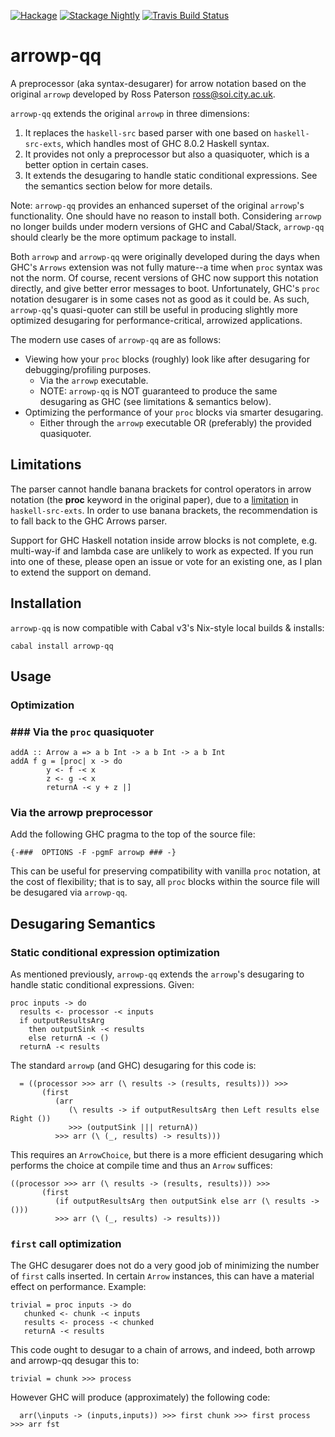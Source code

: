[![Hackage](https://img.shields.io/hackage/v/arrowp-qq.svg)](https://hackage.haskell.org/package/arrowp-qq)
[![Stackage Nightly](http://stackage.org/package/arrowp-qq/badge/nightly)](http://stackage.org/nightly/package/arrowp-qq)
[![Travis Build Status](https://travis-ci.org/pepeiborra/arrowp-qq.svg)](https://travis-ci.org/pepeiborra/arrowp-qq)

arrowp-qq
==========
A preprocessor (aka syntax-desugarer) for arrow notation 
based on the original `arrowp` developed by Ross Paterson <ross@soi.city.ac.uk>.

`arrowp-qq` extends the original `arrowp` in three dimensions:
1. It replaces the `haskell-src` based parser with one based on `haskell-src-exts`, which handles most of GHC 8.0.2 Haskell syntax.
2. It provides not only a preprocessor but also a quasiquoter, which is a better option in certain cases.
3. It extends the desugaring to handle static conditional expressions. See the semantics section below for more details.

Note: `arrowp-qq` provides an enhanced superset of the original `arrowp`'s functionality. One should have no reason to install both. Considering `arrowp` no longer builds under modern versions of GHC and Cabal/Stack, `arrowp-qq` should clearly be the more optimum package to install.

Both `arrowp` and `arrowp-qq` were originally developed during the days when GHC's `Arrows` extension was not fully mature--a time when `proc` syntax was not the norm. Of course, recent versions of GHC now support this notation directly, and give better error messages to boot. Unfortunately, GHC's `proc` notation desugarer is in some cases not as good as it could be. As such, `arrowp-qq`'s quasi-quoter can still be useful in producing slightly more optimized desugaring for performance-critical, arrowized applications.

The modern use cases of `arrowp-qq` are as follows:
- Viewing how your `proc` blocks (roughly) look like after desugaring for debugging/profiling purposes.
  - Via the `arrowp` executable.
  - NOTE: `arrowp-qq` is NOT guaranteed to produce the same desugaring as GHC (see limitations & semantics below).
- Optimizing the performance of your `proc` blocks via smarter desugaring.
  - Either through the `arrowp` executable OR (preferably) the provided quasiquoter.

Limitations
------

The parser cannot handle banana brackets for
control operators in arrow notation (the **proc** keyword in the original paper), 
due to a [limitation](https://github.com/haskell-suite/haskell-src-exts/issues/45) 
in `haskell-src-exts`. In order to use banana brackets, the recommendation
is to fall back to the GHC Arrows parser.

Support for GHC Haskell notation inside arrow blocks is not complete, e.g.
multi-way-if and lambda case are unlikely to work as expected. If you run into 
one of these, please open an issue or vote for an existing one, as I plan to extend
the support on demand.

Installation
------------
`arrowp-qq` is now compatible with Cabal v3's Nix-style local builds & installs:

`cabal install arrowp-qq`

Usage 
-----

### Optimization
### ### Via the `proc` quasiquoter

```
addA :: Arrow a => a b Int -> a b Int -> a b Int
addA f g = [proc| x -> do
		y <- f -< x
		z <- g -< x
		returnA -< y + z |]
```

### Via the **arrowp** preprocessor
Add the following GHC pragma to the top of the source file:
```
{-###  OPTIONS -F -pgmF arrowp ### -}
```
This can be useful for preserving compatibility with vanilla `proc` notation, at the cost of flexibility; that is to say, all `proc` blocks within the source file will be desugared via `arrowp-qq`.

Desugaring Semantics
-----------------------
### Static conditional expression optimization
As mentioned previously, `arrowp-qq` extends the `arrowp`'s desugaring to handle static conditional expressions. Given:
```
proc inputs -> do
  results <- processor -< inputs
  if outputResultsArg
    then outputSink -< results
    else returnA -< ()
  returnA -< results
```
The standard `arrowp` (and GHC) desugaring for this code is:
```
  = ((processor >>> arr (\ results -> (results, results))) >>>
       (first
          (arr
             (\ results -> if outputResultsArg then Left results else Right ())
             >>> (outputSink ||| returnA))
          >>> arr (\ (_, results) -> results)))
```
This requires an `ArrowChoice`, but there is a more efficient desugaring which 
performs the choice at compile time and thus an `Arrow` suffices:
```
((processor >>> arr (\ results -> (results, results))) >>>
       (first
          (if outputResultsArg then outputSink else arr (\ results -> ()))
          >>> arr (\ (_, results) -> results)))
```

### `first` call optimization
The GHC desugarer does not do a very good job of minimizing the number of
`first` calls inserted. In certain `Arrow` instances, this can have a material effect
on performance. Example:
```
trivial = proc inputs -> do
   chunked <- chunk -< inputs
   results <- process -< chunked
   returnA -< results
```
This code ought to desugar to a chain of arrows, and indeed, both arrowp and
arrowp-qq desugar this to:
```
trivial = chunk >>> process
```
However GHC will produce (approximately) the following code:
```
  arr(\inputs -> (inputs,inputs)) >>> first chunk >>> first process >>> arr fst
```
